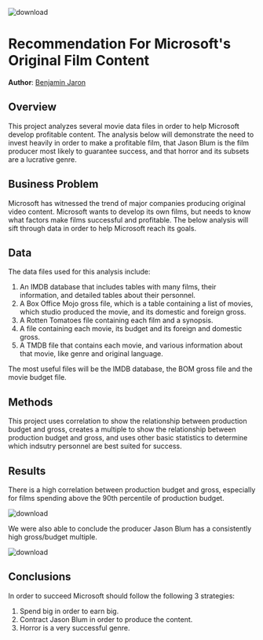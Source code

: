 ![download](https://github.com/bmjaron/dsc_phase1_project/assets/115658357/7c3ffb05-e420-43b4-999c-f225d5f8e81e)

# Recommendation For Microsoft's Original Film Content

**Author**: [Benjamin Jaron](mailto:bmjaron@gmail.com)

## Overview 

This project analyzes several movie data files in order to help Microsoft develop profitable content. The analysis below will demonstrate the need to invest heavily in order to make a profitable film, that Jason Blum is the film producer most likely to guarantee success, and that horror and its subsets are a lucrative genre.

## Business Problem

Microsoft has witnessed the trend of major companies producing original video content. Microsoft wants to develop its own films, but needs to know what factors make films successful and profitable. The below analysis will sift through data in order to help Microsoft reach its goals. 

## Data 

The data files used for this analysis include:

1. An IMDB database that includes tables with many films, their information, and detailed tables about their personnel.
2. A Box Office Mojo gross file, which is a table containing a list of movies, which studio produced the movie, and its domestic and foreign gross. 
3. A Rotten Tomatoes file containing each film and a synopsis. 
4. A file containing each movie, its budget and its foreign and domestic gross. 
5. A TMDB file that contains each movie, and various information about that movie, like genre and original language. 

The most useful files will be the IMDB database, the BOM gross file and the movie budget file. 

## Methods 

This project uses correlation to show the relationship between production budget and gross, creates a multiple to show the relationship between production budget and gross, and uses other basic statistics to determine which indsutry personnel are best suited for success. 

## Results 

There is a high correlation between production budget and gross, especially for films spending above the 90th percentile of production budget. 

![download](https://user-images.githubusercontent.com/115658357/209896336-6f86cc24-ba11-43a0-874b-df1f680c3345.png)

We were also able to conclude the producer Jason Blum has a consistently high gross/budget multiple. 

![download](https://user-images.githubusercontent.com/115658357/209896504-d61dca7a-599a-48f1-bb96-55c7c3d01360.png)

## Conclusions 

In order to succeed Microsoft should follow the following 3 strategies: 

 1. Spend big in order to earn big. 
 2. Contract Jason Blum in order to produce the content. 
 3. Horror is a very successful genre. 
